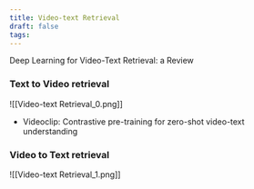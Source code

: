 ```yaml
---
title: Video-text Retrieval
draft: false
tags:
---
```


Deep Learning for Video-Text Retrieval: a Review
### Text to Video retrieval
![[Video-text Retrieval_0.png]]
- Videoclip: Contrastive pre-training for zero-shot video-text understanding
### Video to Text retrieval
![[Video-text Retrieval_1.png]]

